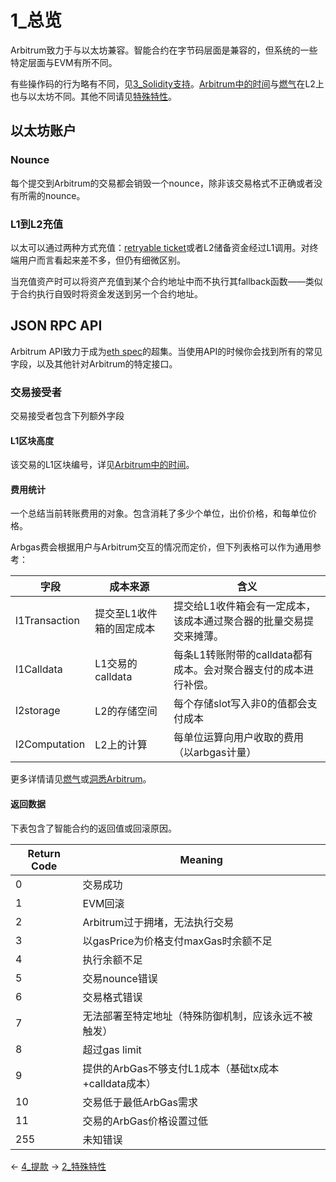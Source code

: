 # 1_总览


Arbitrum致力于与以太坊兼容。智能合约在字节码层面是兼容的，但系统的一些特定层面与EVM有所不同。

有些操作码的行为略有不同，见[3_Solidity支持](3_Solidity支持.md)。[Arbitrum中的时间](4_区块编号和时间.md)与[燃气](5_ArbGas与运行时.md)在L2上也与以太坊不同。其他不同请见[特殊特性](2_特殊特性.md)。


## 以太坊账户
### Nounce
每个提交到Arbitrum的交易都会销毁一个nounce，除非该交易格式不正确或者没有所需的nounce。

### L1到L2充值
以太可以通过两种方式充值：[retryable ticket](../4_l1和l2互通性/1_Layers之间的通信.md)或者L2储备资金经过L1调用。对终端用户而言看起来差不多，但仍有细微区别。

当充值资产时可以将资产充值到某个合约地址中而不执行其fallback函数——类似于合约执行自毁时将资金发送到另一个合约地址。

## JSON RPC API
Arbitrum API致力于成为[eth spec](https://eth.wiki/json-rpc/API)的超集。当使用API的时候你会找到所有的常见字段，以及其他针对Arbitrum的特定接口。

### 交易接受者
交易接受者包含下列额外字段
#### L1区块高度
该交易的L1区块编号，详见[Arbitrum中的时间](4_区块编号和时间.md)。

#### 费用统计
一个总结当前转账费用的对象。包含消耗了多少个单位，出价价格，和每单位价格。

Arbgas费会根据用户与Arbitrum交互的情况而定价，但下列表格可以作为通用参考：

| 字段          | 成本来源                 | 含义                                                               |
| ----          | ----                     | ----                                                               |
| l1Transaction | 提交至L1收件箱的固定成本 | 提交给L1收件箱会有一定成本，该成本通过聚合器的批量交易提交来摊薄。 |
| l1Calldata    | L1交易的calldata         | 每条L1转账附带的calldata都有成本。会对聚合器支付的成本进行补偿。   |
| l2storage     | L2的存储空间             | 每个存储slot写入非0的值都会支付成本                                |
| l2Computation | L2上的计算               | 每单位运算向用户收取的费用（以arbgas计量）                         |

更多详情请见[燃气](5_ArbGas与运行时.md)或[洞悉Arbitrum](../2_深入理解协议/1_洞悉Arbitrum.md)。

#### 返回数据
下表包含了智能合约的返回值或回滚原因。

| Return Code	 | Meaning                                               |
|          ---- | ----                                                  |
|           0	 | 交易成功                                              |
|             1 | EVM回滚                                               |
|             2 | Arbitrum过于拥堵，无法执行交易                        |
|             3 | 以gasPrice为价格支付maxGas时余额不足                  |
|             4 | 执行余额不足                                          |
|             5 | 交易nounce错误                                        |
|             6 | 交易格式错误                                          |
|             7 | 无法部署至特定地址（特殊防御机制，应该永远不被触发）  |
|             8 | 超过gas limit                                         |
|             9 | 提供的ArbGas不够支付L1成本（基础tx成本+calldata成本） |
|            10 | 交易低于最低ArbGas需求                                |
|            11 | 交易的ArbGas价格设置过低                              |
|           255 | 未知错误                                              |


← [4_提款](../4_l1&l2互通性/4_提款.md)
→ [2_特殊特性](2_特殊特性.md)










